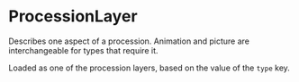 # ProcessionLayer

Describes one aspect of a procession. Animation and picture are interchangeable for types that require it.

Loaded as one of the procession layers, based on the value of the `type` key.

